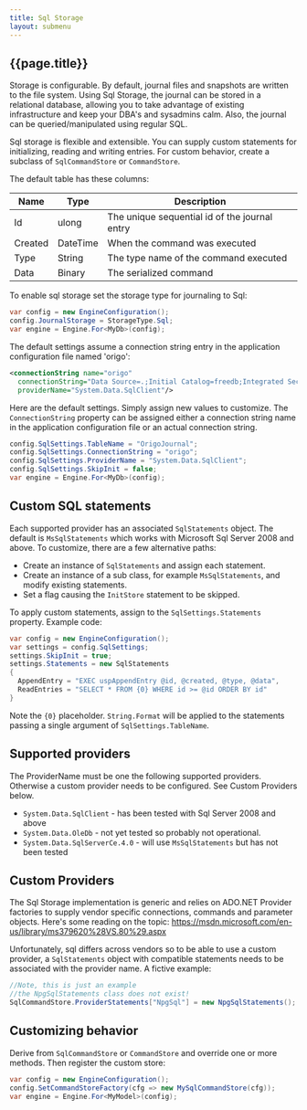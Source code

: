```yaml
---
title: Sql Storage
layout: submenu
---
```

## {{page.title}}


Storage is configurable. By default, journal files and snapshots are written to the file system. Using Sql Storage, the journal can be stored in a relational database, allowing you to take advantage of existing infrastructure and keep your DBA's and sysadmins calm. Also, the journal can be queried/manipulated using regular SQL.

Sql storage is flexible and extensible. You can supply custom statements for initializing, reading and writing entries. For custom behavior, create a subclass of  `SqlCommandStore` or `CommandStore`.

The default table has these columns:

Name | Type | Description
---- | ---- | -----
Id | ulong | The unique sequential id of the journal entry
Created | DateTime | When the command was executed
Type | String | The type name of the command executed
Data | Binary  | The serialized command  

To enable sql storage set the storage type for journaling to Sql:

```csharp
var config = new EngineConfiguration();
config.JournalStorage = StorageType.Sql;
var engine = Engine.For<MyDb>(config);
```

The default settings assume a connection string entry in the application configuration file named 'origo':

```xml
<connectionString name="origo"
  connectionString="Data Source=.;Initial Catalog=freedb;Integrated Security=True"
  providerName="System.Data.SqlClient"/>
```

Here are the default settings. Simply assign new values to customize. The `ConnectionString` property can be assigned either a connection string name in the application configuration file or an actual connection string.

```csharp
config.SqlSettings.TableName = "OrigoJournal";
config.SqlSettings.ConnectionString = "origo";
config.SqlSettings.ProviderName = "System.Data.SqlClient";
config.SqlSettings.SkipInit = false;
var engine = Engine.For<MyDb>(config);
```

## Custom SQL statements
Each supported provider has an associated `SqlStatements` object. The default is `MsSqlStatements` which works with Microsoft Sql Server 2008 and above. To customize, there are a few alternative paths:

* Create an instance of `SqlStatements` and assign each statement.
* Create an instance of a sub class, for example `MsSqlStatements`, and modify existing statements.
* Set a flag causing the `InitStore` statement to be skipped.

To apply custom statements, assign to the `SqlSettings.Statements` property. Example code:

```csharp
var config = new EngineConfiguration();
var settings = config.SqlSettings;
settings.SkipInit = true;
settings.Statements = new SqlStatements
{
  AppendEntry = "EXEC uspAppendEntry @id, @created, @type, @data",
  ReadEntries = "SELECT * FROM {0} WHERE id >= @id ORDER BY id"
}
```

Note the `{0}` placeholder. `String.Format` will be applied to the statements passing a single argument of `SqlSettings.TableName`.

## Supported providers
The ProviderName must be one the following supported providers. Otherwise a custom provider needs to be configured. See Custom Providers below.

* `System.Data.SqlClient` - has been tested with Sql Server 2008 and above
* `System.Data.OleDb` - not yet tested so probably not operational.
* `System.Data.SqlServerCe.4.0` - will use `MsSqlStatements` but has not been tested

##  Custom Providers
The Sql Storage implementation is generic and relies on ADO.NET Provider factories to supply vendor specific connections, commands and parameter objects. Here's some reading on the topic:
https://msdn.microsoft.com/en-us/library/ms379620%28VS.80%29.aspx

Unfortunately, sql differs across vendors so to be able
to use a custom provider, a `SqlStatements` object with compatible statements needs to be associated with the provider name. A fictive example:

```csharp
//Note, this is just an example
//the NpgSqlStatements class does not exist!
SqlCommandStore.ProviderStatements["NpgSql"] = new NpgSqlStatements();
```

## Customizing behavior
Derive from `SqlCommandStore` or `CommandStore` and override one or more methods. Then register the custom store:

```csharp
var config = new EngineConfiguration();
config.SetCommandStoreFactory(cfg => new MySqlCommandStore(cfg));
var engine = Engine.For<MyModel>(config);

```
